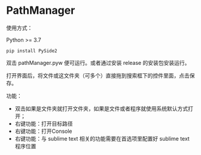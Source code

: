 # PathManager

使用方式：

Python >= 3.7

```
pip install PySide2
```

双击 pathManager.pyw 便可运行。或者通过安装 release 的安装包安装运行。  

打开界面后，将文件或这文件夹（可多个）直接拖到搜索框下的控件里面，点击保存。  

功能：  
- 双击如果是文件夹就打开文件夹，如果是文件或者程序就使用系统默认方式打开；
- 右键功能：打开目标路径
- 右键功能：打开Console
- 右键功能：与 sublime text 相关的功能需要在首选项里配置好 sublime text 程序位置
